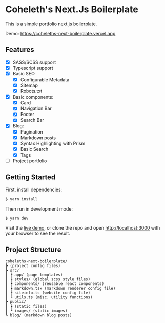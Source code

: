 # Coheleth's Next.Js Boilerplate

This is a simple portfolio next.js boilerplate.

Demo: https://coheleths-next-boilerplate.vercel.app

## Features

- [x] SASS/SCSS support
- [x] Typescript support
- [x] Basic SEO
  - [x] Configurable Metadata
  - [x] Sitemap
  - [x] Robots.txt
- [x] Basic components:
  - [x] Card
  - [x] Navigation Bar
  - [x] Footer
  - [x] Search Bar
- [x] Blog:
  - [x] Pagination
  - [x] Markdown posts
  - [x] Syntax Highlighting with Prism
  - [x] Basic Search
  - [x] Tags
- [ ] Project portfolio

## Getting Started

First, install dependencies:

```bash
$ yarn install
```

Then run in development mode:

```bash
$ yarn dev
```

Visit the [live demo](https://coheleths-next-boilerplate.vercel.app), or clone the repo and open [http://localhost:3000](http://localhost:3000) with your browser to see the result.

## Project Structure

```
coheleths-next-boilerplate/
┣ (project config files)
┣ src/
┃ ┣ app/ (page templates)
┃ ┣ styles/ (global scss style files)
┃ ┣ components/ (reusable react components)
┃ ┣ markdown.tsx (markdown renderer config file)
┃ ┣ siteinfo.ts (website config file)
┃ ┗ utils.ts (misc. utility functions)
┣ public/
┃ ┣ (static files)
┃ ┗ images/ (static images)
┗ blog/ (markdown blog posts)
```

